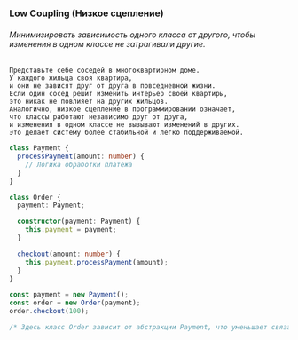 ### Low Coupling (Низкое сцепление)

###### Минимизировать зависимость одного класса от другого, чтобы изменения в одном классе не затрагивали другие.

```
Представьте себе соседей в многоквартирном доме. 
У каждого жильца своя квартира, 
и они не зависят друг от друга в повседневной жизни. 
Если один сосед решит изменить интерьер своей квартиры, 
это никак не повлияет на других жильцов. 
Аналогично, низкое сцепление в программировании означает, 
что классы работают независимо друг от друга, 
и изменения в одном классе не вызывают изменений в других. 
Это делает систему более стабильной и легко поддерживаемой.
```

```ts
class Payment {
  processPayment(amount: number) {
    // Логика обработки платежа
  }
}

class Order {
  payment: Payment;

  constructor(payment: Payment) {
    this.payment = payment;
  }

  checkout(amount: number) {
    this.payment.processPayment(amount);
  }
}

const payment = new Payment();
const order = new Order(payment);
order.checkout(100);

/* Здесь класс Order зависит от абстракции Payment, что уменьшает связанность. */
```
